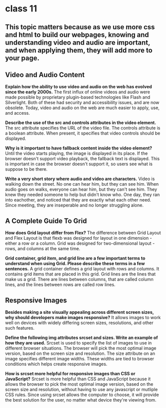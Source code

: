 # class 11

## This topic matters because as we use more css and html to build our webpages, knowing and understanding video and audio are important, and when applying them, they will add more to your page.

## Video and Audio Content

**Explain how the ability to use video and audio on the web has evolved since the early 2000s.**
The first influx of online videos and audio were made possible by proprietary plugin-based technologies like Flash and Silverlight. Both of these had security and accessibility issues, and are now obsolete. Today, video and audio on the web are much easier to apply, use, and access.

**Describe the use of the src and controls attributes in the video element.**
The src attribute specifies the URL of the video file. The controls attribute is a boolean attribute. When present, it specifies that video controls should be displayed.

**Why is it important to have fallback content inside the video element?**
Until the video starts playing, the image is displayed in its place. If the browser doesn't support video playback, the fallback text is displayed. This is important in case the browser doesn't support it, so users see what is suppose to be there.

**Write a very short story where audio and video are characters.**
Video is walking down the street. No one can hear him, but they can see him. When audio goes on walks, everyone can hear him, but they can't see him. They knew they needed someone to help but didn't know who. One day, they ran into eachother, and noticed that they are exactly what each other need. Since meeting, they are inseperable and no longer struggling alone.

## A Complete Guide To Grid

**How does Grid layout differ from Flex?**
The difference between Grid Layout and Flex Layout is that flexb was designed for layout in one dimension - either a row or a column. Grid was designed for two-dimensional layout - rows, and columns at the same time.

**Grid container, grid item, and grid line are a few important terms to understand when using Grid. Please describe these terms in a few sentences.**
A grid container defines a grid layout with rows and columns. It contains grid items that are placed in this grid. Grid lines are the lines that make us a grid. There are lines between columns, that are called column lines, and the lines between rows are called row lines.

## Responsive Images

**Besides making a site visually appealing across different screen sizes, why should developers make images responsive?**
It allows images to work well on devices with widely differing screen sizes, resolutions, and other such features.

**Define the following img attributes srcset and sizes. Write an example of how they are used.**
Srcset is used to specify the list of images to use in different browser situations. The browser will pick the most optimal image version, based on the screen size and resolution. The size attribute on an image specifies different image widths. These widths are tied to browser conditions which helps create responsive images.

**How is srcset more helpful for responsive images than CSS or JavaScript?**
Srcset is more helpful than CSS and JavaScript because it allows the browser to pick the most optimal image version, based on the screen size and resolution, without having to use any javascript or mutliple CSS rules. Since using srcset allows the computer to choose, it will provide the best solution for the user, no matter what device they're viewing from.
